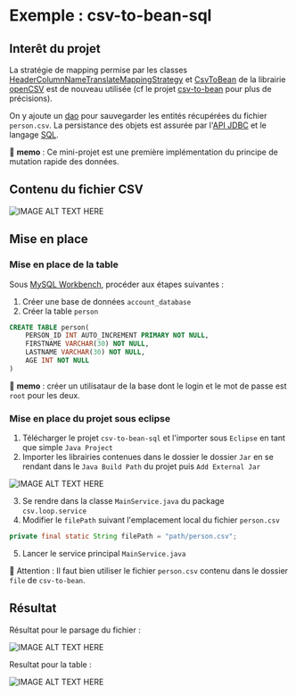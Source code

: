 # Exemple : csv-to-bean-sql

## Interêt du projet

La stratégie de mapping permise par les classes [HeaderColumnNameTranslateMappingStrategy](http://javadox.com/net.sf.opencsv/opencsv/2.3/au/com/bytecode/opencsv/bean/HeaderColumnNameMappingStrategy.html) et [CsvToBean](http://javadox.com/net.sf.opencsv/opencsv/2.3/au/com/bytecode/opencsv/bean/CsvToBean.html) de la librairie [openCSV](http://opencv.org/documentation.html) est de nouveau utilisée (cf le projet [csv-to-bean](https://github.com/oliviermarin/rapport-stage-exemples/tree/master/csv-to-bean) pour plus de précisions).


On y ajoute un [dao](http://cyrille-herby.developpez.com/tutoriels/java/mapper-sa-base-donnees-avec-pattern-dao/) pour sauvegarder les entités récupérées du fichier ```person.csv```. La persistance des objets est assurée par l'[API JDBC](http://docs.oracle.com/javase/tutorial/jdbc/basics/index.html) et le langage [SQL](http://sql.sh/).


:memo: **memo** : Ce mini-projet est une première implémentation du principe de mutation rapide des données. 

## Contenu du fichier CSV

![IMAGE ALT TEXT HERE](http://blogs.technet.com/cfs-file.ashx/__key/communityserver-blogs-components-weblogfiles/00-00-00-76-18/7140.hsg_2D00_7_2D00_11_2D00_13_2D00_04.png)

## Mise en place

### Mise en place de la table

Sous [MySQL Workbench](http://dev.mysql.com/downloads/workbench/), procéder aux étapes suivantes :

 1. Créer une base de données ```account_database```
 2. Créer la table ```person```

```sql
CREATE TABLE person(
	PERSON_ID INT AUTO_INCREMENT PRIMARY NOT NULL,
    FIRSTNAME VARCHAR(30) NOT NULL,
    LASTNAME VARCHAR(30) NOT NULL,
    AGE INT NOT NULL
)
```
:children_crossing: **memo** : créer un utilisataur de la base dont le login et le mot de passe est ```root``` pour les deux. 

### Mise en place du projet sous eclipse

 1. Télécharger le projet ```csv-to-bean-sql``` et l'importer sous ```Eclipse``` en tant que simple ```Java Project``` 
 2. Importer les librairies contenues dans le dossier le dossier ```Jar``` en se rendant dans le ```Java Build Path``` du projet puis ```Add External Jar```

![IMAGE ALT TEXT HERE](http://wiki.lwjgl.org/images/1/15/Eclipse3.png)

 3. Se rendre dans la classe ```MainService.java``` du package ```csv.loop.service```
 4. Modifier le ```filePath``` suivant l'emplacement local du fichier ```person.csv``` 

```java
private final static String filePath = "path/person.csv";
```
5. Lancer le service principal ```MainService.java```

:children_crossing: Attention : Il faut bien utiliser le fichier ```person.csv```  contenu dans le dossier ```file``` de ```csv-to-bean```.   

## Résultat

Résultat pour le parsage du fichier :

![IMAGE ALT TEXT HERE](http://help.eclipse.org/luna/topic/org.eclipse.jdt.doc.user/reference/views/console/images/ref-console_view.PNG)

Resultat pour la table :

![IMAGE ALT TEXT HERE](http://origin-symwisedownload.symantec.com/library/BUSINESS/TECH199666/workbench.png)